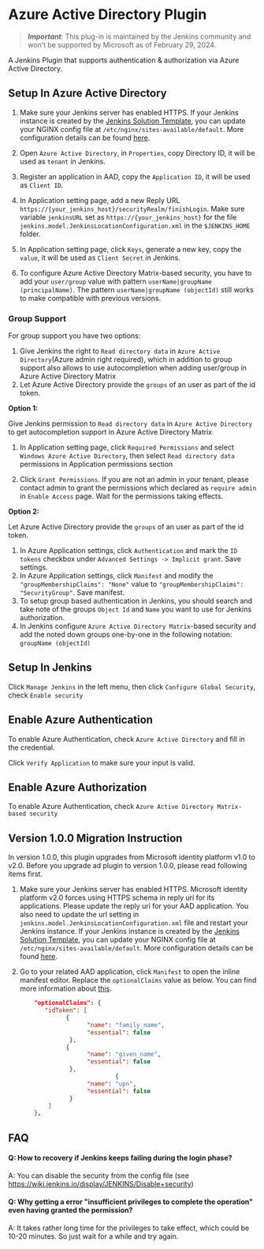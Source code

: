 # Azure Active Directory Plugin

> ***Important***: This plug-in is maintained by the Jenkins community and won’t be supported by Microsoft as of February 29, 2024.

A Jenkins Plugin that supports authentication & authorization via Azure Active Directory.

## Setup In Azure Active Directory

1. Make sure your Jenkins server has enabled HTTPS. If your Jenkins instance is created by the [Jenkins Solution Template](https://docs.microsoft.com/en-us/azure/jenkins/install-jenkins-solution-template), you can update your NGINX config file at `/etc/nginx/sites-available/default`. More configuration details can be found [here](http://nginx.org/en/docs/http/configuring_https_servers.html).

1. Open `Azure Active Directory`, in `Properties`, copy Directory ID, it will be used as `tenant` in Jenkins.

1. Register an application in AAD, copy the `Application ID`, it will be used as `Client ID`.

1. In Application setting page, add a new Reply URL `https://{your_jenkins_host}/securityRealm/finishLogin`. Make sure variable `jenkinsURL` set as `https://{your_jenkins_host}` for the file `jenkins.model.JenkinsLocationConfiguration.xml` in the `$JENKINS_HOME` folder.

1. In Application setting page, click `Keys`, generate a new key, copy the `value`, it will be used as `Client Secret` in Jenkins.

1. To configure Azure Active Directory Matrix-based security, you have to add your `user/group` value with pattern `userName|groupName (principalName)`. The pattern `userName|groupName (objectId)` still works to make compatible with previous versions.

### Group Support

For group support you have two options:

1. Give Jenkins the right to `Read directory data` in `Azure Active Directory`(Azure admin right required), which in addition to group support also allows to use autocompletion when adding user/group in Azure Active Directory Matrix
1. Let Azure Active Directory provide the `groups` of an user as part of the id token.

**Option 1:**

Give Jenkins permission to `Read directory data` in `Azure Active Directory` to get autocompletion support in Azure Active Directory Matrix

1. In Application setting page, click `Required Permissions` and select `Windows Azure Active Directory`, then select `Read directory data` permissions in Application permissions section

1. Click `Grant Permissions`. If you are not an admin in your tenant, please contact admin to grant the permissions which declared as `require admin` in `Enable Access` page. Wait for the permissions taking effects.

**Option 2:**

Let Azure Active Directory provide the `groups` of an user as part of the id token.

1. In Azure Application settings, click `Authentication` and mark the `ID tokens` checkbox under `Advanced Settings -> Implicit grant`. Save settings.
1. In Azure Application settings, click `Manifest` and modify the `"groupMembershipClaims": "None"` value to `"groupMembershipClaims": "SecurityGroup"`. Save manifest.
1. To setup group based authentication in Jenkins, you should search and take note of the groups `Object Id` and `Name` you want to use for Jenkins authorization.
1. In Jenkins configure `Azure Active Directory Matrix`-based security and add the noted down groups one-by-one in the following notation: `groupName (objectId)`

## Setup In Jenkins

Click `Manage Jenkins` in the left menu, then click `Configure Global Security`, check `Enable security`


## Enable Azure Authentication

To enable Azure Authentication, check `Azure Active Directory` and fill in the credential.

Click `Verify Application` to make sure your input is valid.

## Enable Azure Authorization

To enable Azure Authentication, check `Azure Active Directory Matrix-based security`

## Version 1.0.0 Migration Instruction

In version 1.0.0, this plugin upgrades from Microsoft identity platform v1.0 to v2.0. Before you upgrade ad plugin to version 1.0.0, please read following items first.

1. Make sure your Jenkins server has enabled HTTPS. Microsoft identity platform v2.0 forces using HTTPS schema in reply uri for its applications. Please update the reply uri for your AAD application. You also need to update the url setting in `jenkins.model.JenkinsLocationConfiguration.xml` file and restart your Jenkins instance. If your Jenkins instance is created by the [Jenkins Solution Template](https://docs.microsoft.com/en-us/azure/jenkins/install-jenkins-solution-template), you can update your NGINX config file at `/etc/nginx/sites-available/default`. More configuration details can be found [here](http://nginx.org/en/docs/http/configuring_https_servers.html).

1. Go to your related AAD application, click `Manifest` to open the inline manifest editor. Replace the `optionalClaims` value as below. You can find more information about [this](https://docs.microsoft.com/en-us/azure/active-directory/develop/active-directory-optional-claims#v20-optional-claims).

    ```json
        "optionalClaims": {
           "idToken": [
                 { 
                       "name": "family_name", 
                       "essential": false
                  },
                 { 
                       "name": "given_name", 
                       "essential": false
                  },
                               { 
                       "name": "upn", 
                       "essential": false
                  }
            ]
        },
    ```

## FAQ
#### Q: How to recovery if Jenkins keeps failing during the login phase?
A: You can disable the security from the config file (see https://wiki.jenkins.io/display/JENKINS/Disable+security)

#### Q: Why getting a error "insufficient privileges to complete the operation" even having granted the permission?
A: It takes rather long time for the privileges to take effect, which could be 10-20 minutes. So just wait for a while and try again.
